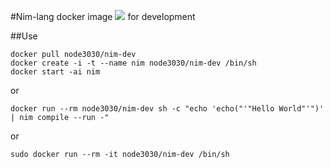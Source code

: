 #Nim-lang docker image [![](https://badge.imagelayers.io/node3030/docker-alpine-nim:latest.svg)](https://imagelayers.io/?images=node3030/docker-alpine-nim:latest)
for development 

##Use

    docker pull node3030/nim-dev
    docker create -i -t --name nim node3030/nim-dev /bin/sh
    docker start -ai nim

or

    docker run --rm node3030/nim-dev sh -c "echo 'echo("'"Hello World"'")' | nim compile --run -"

or

    sudo docker run --rm -it node3030/nim-dev /bin/sh
